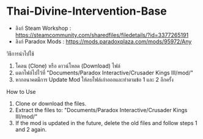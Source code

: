 # Thai-Divine-Intervention-Base

- ลิงก์ Steam Workshop : https://steamcommunity.com/sharedfiles/filedetails/?id=3377265191
- ลิงก์ Paradox Mods : https://mods.paradoxplaza.com/mods/95972/Any

วิธีการนำไปใช้
1. โคลน (Clone) หรือ ดาวน์โหลด (Download) ไฟล์
2. แตกไฟล์ไปไว้ที่ "Documents/Paradox Interactive/Crusader Kings III/mod/" 
3. หากอนาคตมีการ Update Mod ให้ลบไฟล์เก่าออกและทำตามข้อ 1 และ 2 อีกครั้ง
   
How to Use
1.	Clone or download the files.
2.	Extract the files to:
"Documents/Paradox Interactive/Crusader Kings III/mod/"
3.	If the mod is updated in the future, delete the old files and follow steps 1 and 2 again.
